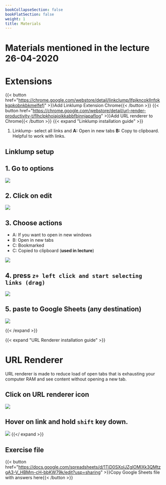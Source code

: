 ```yaml
---
bookCollapseSection: false
bookFlatSection: false
weight: 1
title: Materials
---
```


# Materials mentioned in the lecture 26-04-2020

# Extensions
{{< button href="https://chrome.google.com/webstore/detail/linkclump/lfpjkncokllnfokkgpkobnkbkmelfefj" >}}Add Linklump Extension Chrome{{< /button >}}
{{< button href="https://chrome.google.com/webstore/detail/url-render-productivity-t/flhclpkhoiajoikkabbfbinnjapaflog" >}}Add URL renderer to Chrome{{< /button >}}
{{< expand "Linklump installation guide" >}}

1. Linklump- select all links and **A:** Open in new tabs **B:** Copy to clipboard. Helpful to work with links.

## Linklump setup

## 1. Go to options

![](2020-04-28-17-15-16.png)

## 2. Click on edit

![](2020-04-28-17-17-52.png)

## 3. Choose actions 

- A: If you want to open in new windows 
- B: Open in new tabs 
- C: Bookmarked 
- C: Copied to clipboard (**used in lecture**)

![](2020-04-28-17-23-31.png)

## 4. press  `z+ left click and start selecting links (drag)` 

![](2020-04-28-17-28-02.png)

## 5. paste to Google Sheets (any destination)

![](2020-04-28-17-29-44.png)



{{< /expand >}}



{{< expand "URL Renderer installation guide" >}}
# URL Renderer
URL renderer is made to reduce load of open tabs that is exhausting your computer RAM and see content without opening a new tab.

## Click on URL renderer icon
![](2020-04-28-17-43-38.png)

## Hover on link and hold `shift` key down. 
![](2020-04-28-17-46-15.png)
{{</ expand >}}

## Exercise file

{{< button href="https://docs.google.com/spreadsheets/d/1TiD0SXolJZglOMlXk3QMtzgA3-V_HBMm-cH-bbKW79k/edit?usp=sharing" >}}Copy Google Sheets file with answers here{{< /button >}}
